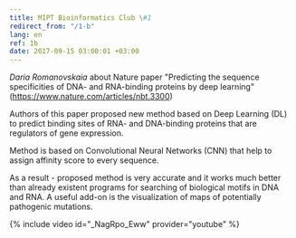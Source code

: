 ```yaml
---
title: MIPT Bioinformatics Club \#1
redirect_from: "/1-b"
lang: en
ref: 1b
date: 2017-09-15 03:00:01 +03:00
---
```


_Daria Romanovskaia_ about Nature paper "Predicting the sequence specificities of DNA- and RNA-binding proteins by deep learning" (https://www.nature.com/articles/nbt.3300)

Authors of this paper proposed new method based on Deep Learning (DL) to predict binding sites of RNA- and DNA-binding proteins that are regulators of gene expression.

Method is based on Convolutional Neural Networks (CNN) that help to assign affinity score to every sequence.

As a result - proposed method is very accurate and it works much better than already existent programs for searching of biological motifs in DNA and RNA. A useful add-on is the visualization of maps of potentially pathogenic mutations.

{% include video id="_NagRpo_Eww" provider="youtube" %}

